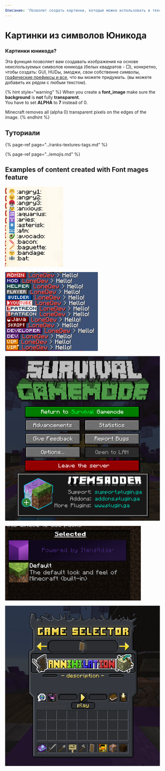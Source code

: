 ```yaml
---
Описание: 'Позволит создать картинки, которые можно использовать в тексте'
---
```


# Картинки из символов Юникода

### Картинки юникода?

Эта функция позволяет вам создавать изображения на основе неиспользуемых символов юникода \(белых квадратов - □\), конкретно, чтобы создать: GUI, HUDы, эмоджи, свои собственне символы, [графические префиксы и все](../ranks-textures-tags.md), что вы можете придумать. \(вы можете добавить их рядом с любым текстом\).

{% hint style="warning" %}
When you create a **font\_image** make sure the **background** is **not** fully **transparent**.  
You have to set **ALPHA** to **7** instead of 0.

Minecraft removes all \(alpha 0\) transparent pixels on the edges of the image.
{% endhint %}

## Туториали

{% page-ref page="../ranks-textures-tags.md" %}

{% page-ref page="../emojis.md" %}

## Examples of content created with Font mages feature

![](../../../../.gitbook/assets/immagine%20%28102%29.png)

![](../../../../.gitbook/assets/image%20%2827%29%20%284%29.png)

![](../../../../.gitbook/assets/immagine%20%28104%29.png)

![](../../../../.gitbook/assets/immagine%20%28110%29.png)

![](../../../../.gitbook/assets/immagine%20%28113%29.png)

